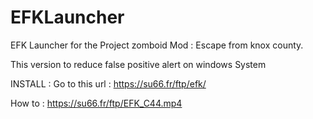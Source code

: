 # EFKLauncher


EFK Launcher for the Project zomboid Mod : Escape from knox county.

This version to reduce false positive alert on windows System 

INSTALL :
Go to this url : https://su66.fr/ftp/efk/

How to :
https://su66.fr/ftp/EFK_C44.mp4

